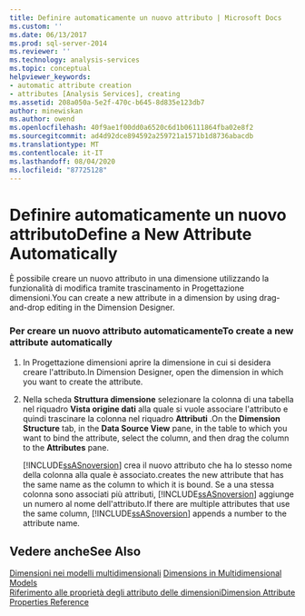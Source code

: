 ```yaml
---
title: Definire automaticamente un nuovo attributo | Microsoft Docs
ms.custom: ''
ms.date: 06/13/2017
ms.prod: sql-server-2014
ms.reviewer: ''
ms.technology: analysis-services
ms.topic: conceptual
helpviewer_keywords:
- automatic attribute creation
- attributes [Analysis Services], creating
ms.assetid: 208a050a-5e2f-470c-b645-8d835e123db7
author: minewiskan
ms.author: owend
ms.openlocfilehash: 40f9ae1f00dd0a6520c6d1b06111864fba02e8f2
ms.sourcegitcommit: ad4d92dce894592a259721a1571b1d8736abacdb
ms.translationtype: MT
ms.contentlocale: it-IT
ms.lasthandoff: 08/04/2020
ms.locfileid: "87725128"
---
```

# <a name="define-a-new-attribute-automatically"></a><span data-ttu-id="ea980-102">Definire automaticamente un nuovo attributo</span><span class="sxs-lookup"><span data-stu-id="ea980-102">Define a New Attribute Automatically</span></span>
  <span data-ttu-id="ea980-103">È possibile creare un nuovo attributo in una dimensione utilizzando la funzionalità di modifica tramite trascinamento in Progettazione dimensioni.</span><span class="sxs-lookup"><span data-stu-id="ea980-103">You can create a new attribute in a dimension by using drag-and-drop editing in the Dimension Designer.</span></span>  
  
### <a name="to-create-a-new-attribute-automatically"></a><span data-ttu-id="ea980-104">Per creare un nuovo attributo automaticamente</span><span class="sxs-lookup"><span data-stu-id="ea980-104">To create a new attribute automatically</span></span>  
  
1.  <span data-ttu-id="ea980-105">In Progettazione dimensioni aprire la dimensione in cui si desidera creare l'attributo.</span><span class="sxs-lookup"><span data-stu-id="ea980-105">In Dimension Designer, open the dimension in which you want to create the attribute.</span></span>  
  
2.  <span data-ttu-id="ea980-106">Nella scheda **Struttura dimensione** selezionare la colonna di una tabella nel riquadro **Vista origine dati** alla quale si vuole associare l'attributo e quindi trascinare la colonna nel riquadro **Attributi** .</span><span class="sxs-lookup"><span data-stu-id="ea980-106">On the **Dimension Structure** tab, in the **Data Source View** pane, in the table to which you want to bind the attribute, select the column, and then drag the column to the **Attributes** pane.</span></span>  
  
     [!INCLUDE[ssASnoversion](../../includes/ssasnoversion-md.md)] <span data-ttu-id="ea980-107">crea il nuovo attributo che ha lo stesso nome della colonna alla quale è associato.</span><span class="sxs-lookup"><span data-stu-id="ea980-107">creates the new attribute that has the same name as the column to which it is bound.</span></span> <span data-ttu-id="ea980-108">Se a una stessa colonna sono associati più attributi, [!INCLUDE[ssASnoversion](../../includes/ssasnoversion-md.md)] aggiunge un numero al nome dell'attributo.</span><span class="sxs-lookup"><span data-stu-id="ea980-108">If there are multiple attributes that use the same column, [!INCLUDE[ssASnoversion](../../includes/ssasnoversion-md.md)] appends a number to the attribute name.</span></span>  
  
## <a name="see-also"></a><span data-ttu-id="ea980-109">Vedere anche</span><span class="sxs-lookup"><span data-stu-id="ea980-109">See Also</span></span>  
 <span data-ttu-id="ea980-110">[Dimensioni nei modelli multidimensionali](dimensions-in-multidimensional-models.md) </span><span class="sxs-lookup"><span data-stu-id="ea980-110">[Dimensions in Multidimensional Models](dimensions-in-multidimensional-models.md) </span></span>  
 [<span data-ttu-id="ea980-111">Riferimento alle proprietà degli attributo delle dimensioni</span><span class="sxs-lookup"><span data-stu-id="ea980-111">Dimension Attribute Properties Reference</span></span>](dimension-attribute-properties-reference.md)  
  
  
